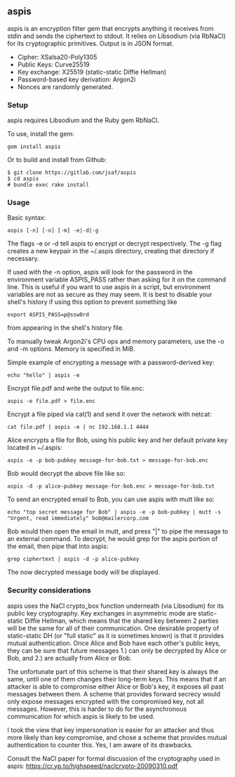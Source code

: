 ## aspis
aspis is an encryption filter gem that encrypts anything it receives from stdin and sends the ciphertext to stdout. 
It relies on Libsodium (via RbNaCl) for its cryptographic primitives. Output is in JSON format.

-  Cipher: XSalsa20-Poly1305
-  Public Keys: Curve25519
-  Key exchange: X25519 (static-static Diffie Hellman)
-  Password-based key derivation: Argon2i
-  Nonces are randomly generated.

### Setup
aspis requires Libsodium and the Ruby gem RbNaCl.

To use, install the gem:
```
gem install aspis
```

Or to build and install from Github:
```
$ git clone https://gitlab.com/jsaf/aspis
$ cd aspis
# bundle exec rake install
```

### Usage
Basic syntax:
```
aspis [-n] [-o] [-m] -e|-d|-g
```
The flags -e or -d tell aspis to encrypt or decrypt respectively. 
The -g flag creates a new keypair in the ~/.aspis directory, creating that directory if necessary.

If used with the -n option, aspis will look for the password in the environment
variable ASPIS_PASS rather than asking for it on the command line. This is useful if
you want to use aspis in a script, but environment variables are not as secure as they may seem.
It is best to disable your shell's history if using this option to prevent something like 
```
export ASPIS_PASS=p@ssw0rd
```
from appearing in the shell's history file. 

To manually tweak Argon2i's CPU ops and memory parameters, use the -o and -m 
options. Memory is specified in MiB.

Simple example of encrypting a message with a password-derived key:
```
echo "hello" | aspis -e
```
Encrypt file.pdf and write the output to file.enc:
```
aspis -e file.pdf > file.enc
```
Encrypt a file piped via cat(1) and send it over the network with netcat:
```
cat file.pdf | aspis -e | nc 192.168.1.1 4444
```
Alice encrypts a file for Bob, using his public key and her default private key located in ~/.aspis:
```
aspis -e -p bob-pubkey message-for-bob.txt > message-for-bob.enc
```
Bob would decrypt the above file like so:
```
aspis -d -p alice-pubkey message-for-bob.enc > message-for-bob.txt
```
To send an encrypted email to Bob, you can use aspis with mutt like so:
```
echo "top secret message for Bob" | aspis -e -p bob-pubkey | mutt -s "Urgent, read immediately" bob@mailercorp.com
```
Bob would then open the email in mutt, and press "|" to pipe the message to an external command. To decrypt, he would
grep for the aspis portion of the email, then pipe that into aspis:
```
grep ciphertext | aspis -d -p alice-pubkey
```
The now decrypted message body will be displayed.

### Security considerations
aspis uses the NaCl crypto_box function underneath (via Libsodium) for its public key cryptography. 
Key exchanges in asymmetric mode are static-static Diffie Hellman, which means that the shared key between 2 parties will be the same for all
of their communication. One desirable property of static-static DH (or "full static" as it is sometimes known) is that it provides
mutual authentication. Once Alice and Bob have each other's public keys, they can be sure that future messages 1.) can only be decrypted by Alice or Bob, and 2.) are actually from Alice or Bob.

The unfortunate part of this scheme is that their shared key is always the same, until one of them changes their long-term keys. This means that if an 
attacker is able to compromise either Alice or Bob's key, it exposes all past messages between them. A scheme that provides forward secrecy would only expose messages encrypted with the compromised key, not all messages. However, this is harder to do for the asynchronous communication for which aspis is likely to be used.


I took the view that key impersonation is easier for an attacker and thus more likely than key compromise, and chose a scheme that provides mutual authentication to counter this. Yes, I am aware of its drawbacks. 

Consult the NaCl paper for formal discussion of the cryptography used in aspis: https://cr.yp.to/highspeed/naclcrypto-20090310.pdf
